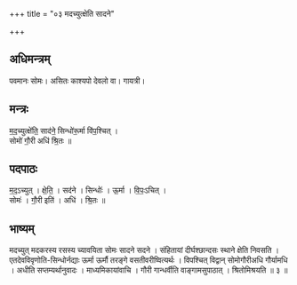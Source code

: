 +++
title = "०३ मदच्युत्क्षेति सादने"

+++
## अधिमन्त्रम्
पवमानः सोमः। असितः काश्यपो देवलो वा। गायत्री।

## मन्त्रः
म॒द॒च्युत्क्षे॑ति॒ साद॑ने॒ सिन्धो॑रू॒र्मा वि॑प॒श्चित् ।  
सोमो॑ गौ॒री अधि॑ श्रि॒तः ॥

## पदपाठः
म॒द॒ऽच्युत् । क्षे॒ति॒ । सद॑ने । सिन्धोः॑ । ऊ॒र्मा । वि॒पः॒ऽचित् ।  
सोमः॑ । गौ॒री इति॑ । अधि॑ । श्रि॒तः ॥

## भाष्यम्
मदच्युत् मदकरस्य रसस्य च्यावयिता सोमः सादने सदने । संहितायां दीर्घश्छान्दसः स्थाने क्षेति निवसति । एतदेवविवृणोति-सिन्धोर्नद्याः ऊर्मा ऊर्मौ तरङ्गे वसतीवरीष्वित्यर्थः । विपश्चित् विद्वान् सोमोगौरीअधि गौर्यामधि । अधीति सप्तम्यर्थानुवादः । माध्यमिकायांवाचि । गौरी गान्धर्वीति वाङ्गामसुपाठात् । श्रितोमिश्रयति ॥ ३ ॥